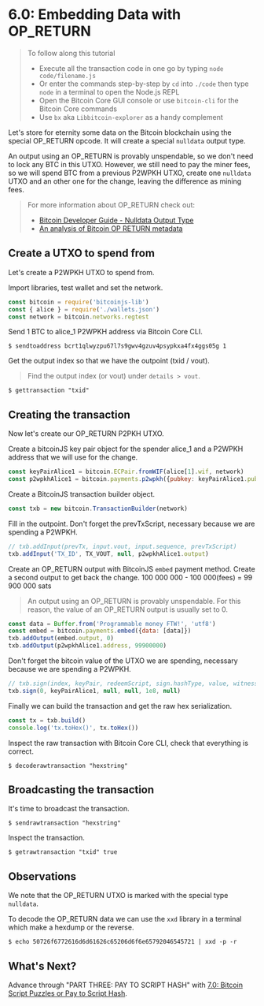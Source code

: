 # 6.0: Embedding Data with OP_RETURN

> To follow along this tutorial
> * Execute all the transaction code in one go by typing `node code/filename.js`   
> * Or enter the commands step-by-step by `cd` into `./code` then type `node` in a terminal to open the Node.js REPL   
> * Open the Bitcoin Core GUI console or use `bitcoin-cli` for the Bitcoin Core commands
> * Use `bx` aka `Libbitcoin-explorer` as a handy complement 

Let's store for eternity some data on the Bitcoin blockchain using the special OP_RETURN opcode. 
It will create a special `nulldata` output type. 

An output using an OP_RETURN is provably unspendable, so we don't need to lock any BTC in this UTXO.
However, we still need to pay the miner fees, so we will spend BTC from a previous P2WPKH UTXO, create one `nulldata` UTXO 
and an other one for the change, leaving the difference as mining fees. 

> For more information about OP_RETURN check out: 
> * [Bitcoin Developer Guide - Nulldata Output Type](https://bitcoin.org/en/developer-guide#null-data)
> * [An analysis of Bitcoin OP RETURN metadata](https://arxiv.org/pdf/1702.01024.pdf)


## Create a UTXO to spend from
 
Let's create a P2WPKH UTXO to spend from.
 
Import libraries, test wallet and set the network.
```javascript
const bitcoin = require('bitcoinjs-lib')
const { alice } = require('./wallets.json')
const network = bitcoin.networks.regtest
```

Send 1 BTC to alice_1 P2WPKH address via Bitcoin Core CLI.
```
$ sendtoaddress bcrt1qlwyzpu67l7s9gwv4gzuv4psypkxa4fx4ggs05g 1
```

Get the output index so that we have the outpoint (txid / vout).
> Find the output index (or vout) under `details > vout`.
```
$ gettransaction "txid"
```


## Creating the transaction

Now let's create our OP_RETURN P2PKH UTXO.

Create a bitcoinJS key pair object for the spender alice_1 and a P2WPKH address that we will use for the change.
```javascript
const keyPairAlice1 = bitcoin.ECPair.fromWIF(alice[1].wif, network)
const p2wpkhAlice1 = bitcoin.payments.p2wpkh({pubkey: keyPairAlice1.publicKey, network})
```

Create a BitcoinJS transaction builder object.
```javascript
const txb = new bitcoin.TransactionBuilder(network)
```

Fill in the outpoint.
Don't forget the prevTxScript, necessary because we are spending a P2WPKH.
```javascript
// txb.addInput(prevTx, input.vout, input.sequence, prevTxScript)
txb.addInput('TX_ID', TX_VOUT, null, p2wpkhAlice1.output)
```

Create an OP_RETURN output with BitcoinJS `embed` payment method.
Create a second output to get back the change. 100 000 000 - 100 000(fees) = 99 900 000 sats
> An output using an OP_RETURN is provably unspendable. For this reason, the value of an OP_RETURN output 
> is usually set to 0.
```javascript
const data = Buffer.from('Programmable money FTW!', 'utf8')
const embed = bitcoin.payments.embed({data: [data]})
txb.addOutput(embed.output, 0)
txb.addOutput(p2wpkhAlice1.address, 99900000)
```

Don't forget the bitcoin value of the UTXO we are spending, necessary because we are spending a P2WPKH.
```javascript
// txb.sign(index, keyPair, redeemScript, sign.hashType, value, witnessScript)
txb.sign(0, keyPairAlice1, null, null, 1e8, null)
```

Finally we can build the transaction and get the raw hex serialization.
```javascript
const tx = txb.build()
console.log('tx.toHex()', tx.toHex())
```

Inspect the raw transaction with Bitcoin Core CLI, check that everything is correct.
```
$ decoderawtransaction "hexstring"
```


## Broadcasting the transaction

It's time to broadcast the transaction. 
```
$ sendrawtransaction "hexstring"
```

Inspect the transaction.
```
$ getrawtransaction "txid" true
```


## Observations

We note that the OP_RETURN UTXO is marked with the special type `nulldata`.

To decode the OP_RETURN data we can use the `xxd` library in a terminal which make a hexdump or the reverse.
```
$ echo 50726f6772616d6d61626c65206d6f6e65792046545721 | xxd -p -r
```


## What's Next?

Advance through "PART THREE: PAY TO SCRIPT HASH" with [7.0: Bitcoin Script Puzzles or Pay to Script Hash](07_0_Bitcoin_Script_Puzzles.md).
